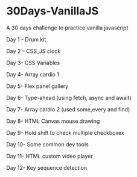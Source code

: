# 30Days-VanillaJS

A 30 days challenge to practice vanilla javascript

Day 1 - Drum kit

Day 2 - CSS_JS clock

Day 3- CSS Variables

Day 4- Array cardio 1

Day 5- Flex panel gallery

Day 6- Type-ahead (using fetch, async and await)

Day 7- Array cardio 2 (used some,every and find)

Day 8- HTML Canvas mouse drawing

Day 9- Hold shift to check multiple checkboxex

Day 10- Some common dev tools

Day 11- HTML custom video player  

Day 12- Key sequence detection  

